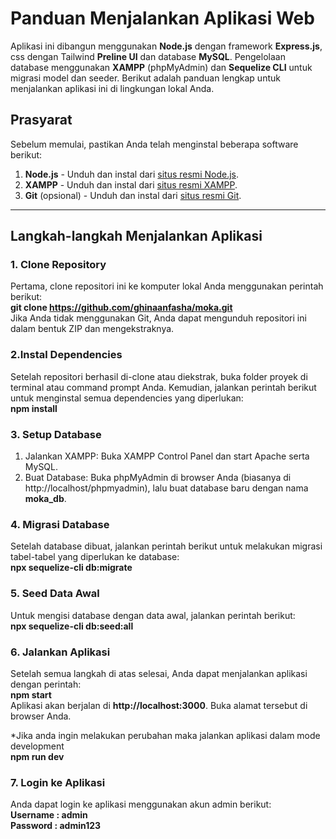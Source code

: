# Panduan Menjalankan Aplikasi Web

Aplikasi ini dibangun menggunakan **Node.js** dengan framework **Express.js**, css dengan Tailwind **Preline UI** dan database **MySQL**. Pengelolaan database menggunakan **XAMPP** (phpMyAdmin) dan **Sequelize CLI** untuk migrasi model dan seeder. Berikut adalah panduan lengkap untuk menjalankan aplikasi ini di lingkungan lokal Anda.

## Prasyarat

Sebelum memulai, pastikan Anda telah menginstal beberapa software berikut:

1. **Node.js** - Unduh dan instal dari [situs resmi Node.js](https://nodejs.org/).
2. **XAMPP** - Unduh dan instal dari [situs resmi XAMPP](https://www.apachefriends.org/index.html).
3. **Git** (opsional) - Unduh dan instal dari [situs resmi Git](https://git-scm.com/).

---

## Langkah-langkah Menjalankan Aplikasi

### 1. Clone Repository

Pertama, clone repositori ini ke komputer lokal Anda menggunakan perintah berikut:  
**git clone https://github.com/ghinaanfasha/moka.git**    
Jika Anda tidak menggunakan Git, Anda dapat mengunduh repositori ini dalam bentuk ZIP dan mengekstraknya.

### 2.Instal Dependencies

Setelah repositori berhasil di-clone atau diekstrak, buka folder proyek di terminal atau command prompt Anda. Kemudian, jalankan perintah berikut untuk menginstal semua dependencies yang diperlukan:  
**npm install**

### 3. Setup Database

1. Jalankan XAMPP: Buka XAMPP Control Panel dan start Apache serta MySQL.
2. Buat Database: Buka phpMyAdmin di browser Anda (biasanya di http://localhost/phpmyadmin), lalu buat database baru dengan nama **moka_db**.

### 4. Migrasi Database

Setelah database dibuat, jalankan perintah berikut untuk melakukan migrasi tabel-tabel yang diperlukan ke database:  
**npx sequelize-cli db:migrate**

### 5. Seed Data Awal

Untuk mengisi database dengan data awal, jalankan perintah berikut:  
**npx sequelize-cli db:seed:all**

### 6. Jalankan Aplikasi

Setelah semua langkah di atas selesai, Anda dapat menjalankan aplikasi dengan perintah:  
**npm start**  
Aplikasi akan berjalan di **http://localhost:3000**. Buka alamat tersebut di browser Anda.

*Jika anda ingin melakukan perubahan maka jalankan aplikasi dalam mode development  
**npm run dev**

### 7. Login ke Aplikasi

Anda dapat login ke aplikasi menggunakan akun admin berikut:  
**Username  : admin**  
**Password  : admin123**  


